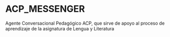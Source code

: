 # ACP_MESSENGER
Agente Conversacional Pedagógico ACP, que sirve de apoyo al proceso de aprendizaje de la asignatura de Lengua y Literatura
